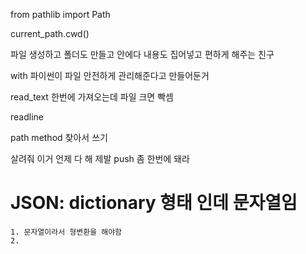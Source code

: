 from pathlib import Path

current_path.cwd()

파일 생성하고 폴더도 만들고 안에다 내용도 집어넣고 편하게 해주는 친구

with 파이썬이 파일 안전하게 관리해준다고 만들어둔거

read_text 한번에 가져오는데 파일 크면 빡셈

readline 

path method 찾아서 쓰기

<!-- 강의 다시보기 해야겠다 아이고 살려줍메 -->
살려줘 이거 언제 다 해
제발 push 좀 한번에 돼라

# JSON: dictionary 형태 인데 문자열임
    1. 문자열이라서 형변환을 해야함
    2. 

